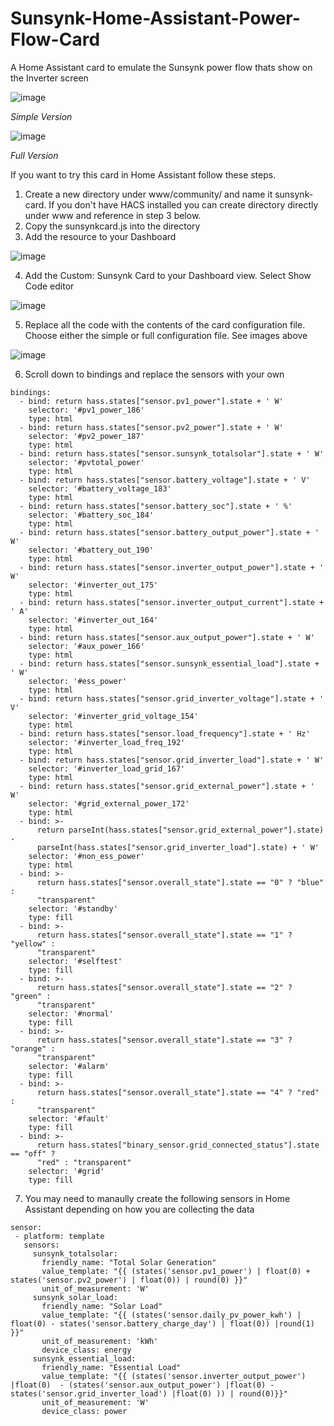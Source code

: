 # Sunsynk-Home-Assistant-Power-Flow-Card
A Home Assistant card to emulate the Sunsynk power flow thats show on the Inverter screen

![image](https://user-images.githubusercontent.com/7227275/224839865-05050150-6b72-46b5-8cb2-b1bd5b08ba9c.png)

*Simple Version*

![image](https://user-images.githubusercontent.com/7227275/224840218-0e450540-7870-46fd-a0bf-53352a6413d2.png)

*Full Version*

If you want to try this card in Home Assistant follow these steps.

1. Create a new directory under www/community/ and name it sunsynk-card. If you don't have HACS installed you can create directory directly under www and reference in step 3 below.
2. Copy the sunsynkcard.js into the directory
3. Add the resource to your Dashboard 

![image](https://user-images.githubusercontent.com/7227275/224839022-a08f7819-59e2-420b-82e3-354052de1f19.png)

4. Add the Custom: Sunsynk Card to your Dashboard view. Select Show Code editor

![image](https://user-images.githubusercontent.com/7227275/224839119-278e002b-4465-4e9e-b87c-8e15f6067ef4.png)

5. Replace all the code with the contents of the card configuration file. Choose either the simple or full configuration file. See images above

![image](https://user-images.githubusercontent.com/7227275/224839288-6ca158f8-fdc7-4f72-a2b8-7e1f1854e3c4.png)

6. Scroll down to bindings and replace the sensors with your own
```
bindings:
  - bind: return hass.states["sensor.pv1_power"].state + ' W'
    selector: '#pv1_power_186'
    type: html
  - bind: return hass.states["sensor.pv2_power"].state + ' W'
    selector: '#pv2_power_187'
    type: html
  - bind: return hass.states["sensor.sunsynk_totalsolar"].state + ' W'
    selector: '#pvtotal_power'
    type: html
  - bind: return hass.states["sensor.battery_voltage"].state + ' V'
    selector: '#battery_voltage_183'
    type: html
  - bind: return hass.states["sensor.battery_soc"].state + ' %'
    selector: '#battery_soc_184'
    type: html
  - bind: return hass.states["sensor.battery_output_power"].state + ' W'
    selector: '#battery_out_190'
    type: html
  - bind: return hass.states["sensor.inverter_output_power"].state + ' W'
    selector: '#inverter_out_175'
    type: html
  - bind: return hass.states["sensor.inverter_output_current"].state + ' A'
    selector: '#inverter_out_164'
    type: html
  - bind: return hass.states["sensor.aux_output_power"].state + ' W'
    selector: '#aux_power_166'
    type: html
  - bind: return hass.states["sensor.sunsynk_essential_load"].state + ' W'
    selector: '#ess_power'
    type: html
  - bind: return hass.states["sensor.grid_inverter_voltage"].state + ' V'
    selector: '#inverter_grid_voltage_154'
    type: html
  - bind: return hass.states["sensor.load_frequency"].state + ' Hz'
    selector: '#inverter_load_freq_192'
    type: html
  - bind: return hass.states["sensor.grid_inverter_load"].state + ' W'
    selector: '#inverter_load_grid_167'
    type: html
  - bind: return hass.states["sensor.grid_external_power"].state + ' W'
    selector: '#grid_external_power_172'
    type: html
  - bind: >-
      return parseInt(hass.states["sensor.grid_external_power"].state) -
      parseInt(hass.states["sensor.grid_inverter_load"].state) + ' W'
    selector: '#non_ess_power'
    type: html
  - bind: >-
      return hass.states["sensor.overall_state"].state == "0" ? "blue" :
      "transparent"
    selector: '#standby'
    type: fill
  - bind: >-
      return hass.states["sensor.overall_state"].state == "1" ? "yellow" :
      "transparent"
    selector: '#selftest'
    type: fill
  - bind: >-
      return hass.states["sensor.overall_state"].state == "2" ? "green" :
      "transparent"
    selector: '#normal'
    type: fill
  - bind: >-
      return hass.states["sensor.overall_state"].state == "3" ? "orange" :
      "transparent"
    selector: '#alarm'
    type: fill
  - bind: >-
      return hass.states["sensor.overall_state"].state == "4" ? "red" :
      "transparent"
    selector: '#fault'
    type: fill
  - bind: >-
      return hass.states["binary_sensor.grid_connected_status"].state == "off" ?
      "red" : "transparent"
    selector: '#grid'
    type: fill
 ```
 
 7. You may need to manaully create the following sensors in Home Assistant depending on how you are collecting the data
 
 ```
 sensor:
  - platform: template
    sensors:
      sunsynk_totalsolar:
        friendly_name: "Total Solar Generation"
        value_template: "{{ (states('sensor.pv1_power') | float(0) + states('sensor.pv2_power') | float(0)) | round(0) }}"
        unit_of_measurement: 'W'
      sunsynk_solar_load:
        friendly_name: "Solar Load"
        value_template: "{{ (states('sensor.daily_pv_power_kwh') | float(0) - states('sensor.battery_charge_day') | float(0)) |round(1) }}"
        unit_of_measurement: 'kWh'
        device_class: energy
      sunsynk_essential_load:
        friendly_name: "Essential Load"
        value_template: "{{ (states('sensor.inverter_output_power') |float(0)  - (states('sensor.aux_output_power') |float(0) - states('sensor.grid_inverter_load') |float(0) )) | round(0)}}"
        unit_of_measurement: 'W'
        device_class: power
 ```
